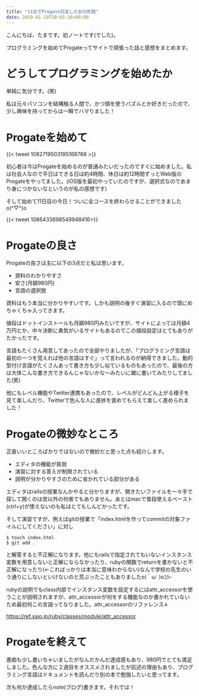 ```yaml
---
title: "11日でProgate完走した女の死闘"
date: 2019-01-19T10:03:16+09:00
---
```


こんにちは、たまです。初ノートです(でした)。

プログラミングを始めてProgateってサイトで頑張った話と感想をまとめます。

# どうしてプログラミングを始めたか

単純に気分です。(笑)

私は元々パソコンを結構触る人間で、かつ頭を使うパズルとか好きだったので、少し興味を持ってからは一瞬でハマりました！

# Progateを始めて

{{< tweet 1082719503195168768 >}}

初心者は今はProgateを始めるのが普通みたいだったのですぐに始めました。私は社会人なので平日はできる日は約4時間、休日は約12時間ずっとWeb版のProgateをやってました。(iOS版を最初やっていたのですが、選択式なのであまり身につかないなというのが私の感想です)

そして始めて11日目の今日！ついに全コースを終わらせることができましたo(^▽^)o

{{< tweet 1086433698549948416>}}

# Progateの良さ

Progateの良さは主に以下の3点だと私は思います。

* 資料のわかりやすさ
* 安さ(月額980円)
* 言語の選択肢

資料はもう本当に分かりやすいです。しかも説明の後すぐ演習に入るので頭にめちゃくちゃ入ってきます。

値段はドットインストールも月額980円みたいですが、サイトによっては月額4万円とか、中々決断に勇気がいるサイトもあるのでこの値段設定はとてもありがたかったです。

言語もたくさん用意してあったので全部やりましたが、「プログラミング言語は最初の一つを覚えれば他の言語はすぐ」って言われるのが納得できました。動的型付け言語がたくさんあって書き方も少し似ているものもあったので、最後の方は大体こんな書き方できるんじゃないかな〜みたいに雑に書いてみたりしてました(笑)

他にもレベル機能やTwitter連携もあったので、レベルがどんどん上がる様子を見て楽しんだり、Twitterで色んな人に進捗を褒めてもらえて楽しく進められました！

# Progateの微妙なところ

正直いいところばかりではないので微妙だと思った点も紹介します。

* エディタの機能が貧弱
* 演習に対する答えが制限されている
* 説明が分かりやすさのために省かれている部分がある

エディタはrailsの授業なんかやると分かりますが、開きたいファイルを一々手で探して開くのは苦以外の何者でもありません。あとはmacで普段使えるペースト(ctrl+y)が使えないのも私はとてもしんどかったです。

そして演習ですが、例えばgitの授業で「index.htmlを作ってcommitの対象ファイルにしてください」に対し

```
$ touch index.html
$ git add .
```

と解答すると不正解になります。他にもrailsで指定されてもいないインスタンス変数を用意しないと正解にならなかったり、rubyの関数でreturnを書かないと不正解になったり(←こればっかりは本当に意味わからない)なんで学校の先生のいう通りにしないといけないのと荒ぶったこともありましたo(｀ω´ )oｺﾗｰ

rubyの説明でもclass内部でインスタンス変数を設定するにはattr_accessorを使うことが説明されますが、attr_accessorが何をする機能なのか書かれていないため最初何この言語ってなりました。attr_accessorのリファレンス↓

https://ref.xaio.jp/ruby/classes/module/attr_accessor

# Progateを終えて

愚痴も少し書いちゃいましたがなんだかんだ達成感もあり、980円でとても満足しました。色んな方に２週目をオススメされましたが前述の理由もあり、プログラミング言語はドキュメントを読んだり別の本で勉強したいと思ってます。

次も何か達成したらnote(ブログ)書きます。それでは！